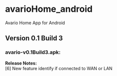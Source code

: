 # avarioHome_android
Avario Home App for Android


## Version 0.1 Build 3
### avario-v0.1Build3.apk:
<b>Release Notes:</b><br>
[6] New feature identify if connected to WAN or LAN

